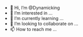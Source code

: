 - 👋 Hi, I’m @Dynamicking
- 👀 I’m interested in ...
- 🌱 I’m currently learning ...
- 💞️ I’m looking to collaborate on ...
- 📫 How to reach me ...

<!---
Dynamicking/Dynamicking is a ✨ special ✨ repository because its `README.md` (this file) appears on your GitHub profile.
You can click the Preview link to take a look at your changes.
--->
